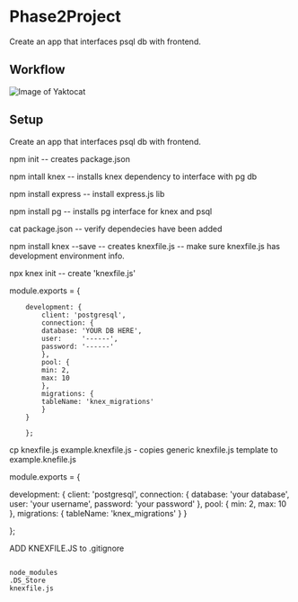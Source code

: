 # Phase2Project

Create an app that interfaces psql db with frontend.

## Workflow

![Image of Yaktocat](https://https://github.com/mattalagala/Phase2Project/blob/master/img/Inventory%20App.jpg)

## Setup

Create an app that interfaces psql db with frontend.

npm init -- creates package.json

npm intall knex -- installs knex dependency to interface with pg db

npm install express -- install express.js lib

npm install pg -- installs pg interface for knex and psql

cat package.json -- verify dependecies have been added

npm install knex --save -- creates knexfile.js -- make sure knexfile.js has development environment info.
   
npx knex init -- create 'knexfile.js' 

  module.exports = {

        development: {
            client: 'postgresql',
            connection: {
            database: 'YOUR DB HERE',
            user:     '------',
            password: '------'
            },
            pool: {
            min: 2,
            max: 10
            },
            migrations: {
            tableName: 'knex_migrations'
            }
        }

        };

cp knexfile.js example.knexfile.js - copies generic knexfile.js template to example.knefile.js

module.exports = {

  development: {
    client: 'postgresql',
    connection: {
      database: 'your database',
      user:     'your username',
      password: 'your password'
    },
    pool: {
      min: 2,
      max: 10
    },
    migrations: {
      tableName: 'knex_migrations'
    }
  }

};

ADD KNEXFILE.JS to .gitignore

```

node_modules
.DS_Store
knexfile.js

```



